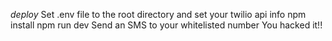 _deploy_
Set .env file to the root directory and set your twilio api info
npm install
npm run dev
Send an SMS to your whitelisted number
You hacked it!!
